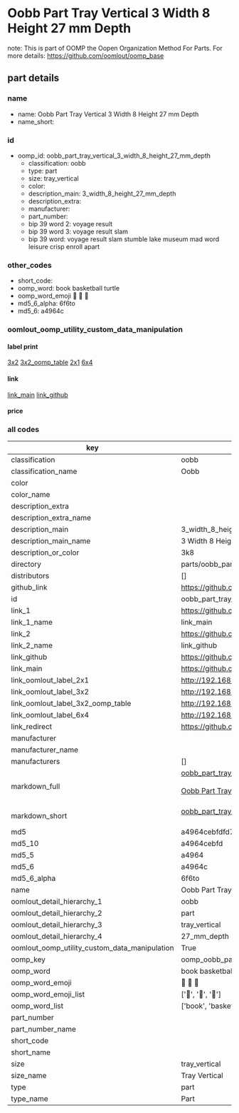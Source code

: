# Oobb Part Tray Vertical 3 Width 8 Height 27 mm Depth  

note: This is part of OOMP the Oopen Organization Method For Parts. For more details: https://github.com/oomlout/oomp_base

##  part details
  







### name
* name: Oobb Part Tray Vertical 3 Width 8 Height 27 mm Depth
* name_short: 
### id
* oomp_id: oobb_part_tray_vertical_3_width_8_height_27_mm_depth
  * classification: oobb
  * type: part
  * size: tray_vertical
  * color: 
  * description_main: 3_width_8_height_27_mm_depth
  * description_extra: 
  * manufacturer: 
  * part_number: 
  * bip 39 word 2: voyage result
  * bip 39 word 3: voyage result slam
  * bip 39 word: voyage result slam stumble lake museum mad word leisure crisp enroll apart

### other_codes
* short_code: 
* oomp_word: book basketball turtle
* oomp_word_emoji :book: :basketball: :turtle:
* md5_6_alpha: 6f6to
* md5_6: a4964c






### oomlout_oomp_utility_custom_data_manipulation
#### label print
[3x2](http://192.168.1.245:1112/?label=oomp%206f6to)
[3x2_oomp_table](http://192.168.1.108:1112/?label=oomp%206f6to)
[2x1](http://192.168.1.242:1112/?label=oomp%206f6to)
[6x4](http://192.168.1.55:1112/?label=oomp%206f6to)    

#### link

[link_main](https://github.com/oomlout/oomlout_oomp_version_1_messy/tree/main/parts/oobb_part_tray_vertical_3_width_8_height_27_mm_depth) [link_github](https://github.com/oomlout/oomlout_oomp_version_1_messy/tree/main/parts/oobb_part_tray_vertical_3_width_8_height_27_mm_depth)                             

#### price







### all codes 
| key | value |  
| --- | --- |  
| classification | oobb |  
| classification_name | Oobb |  
| color |  |  
| color_name |  |  
| description_extra |  |  
| description_extra_name |  |  
| description_main | 3_width_8_height_27_mm_depth |  
| description_main_name | 3 Width 8 Height 27 mm Depth |  
| description_or_color | 3k8 |  
| directory | parts/oobb_part_tray_vertical_3_width_8_height_27_mm_depth |  
| distributors | [] |  
| github_link | https://github.com/oomlout/oomlout_oomp_part_src/tree/main/parts/oobb_part_tray_vertical_3_width_8_height_27_mm_depth |  
| id | oobb_part_tray_vertical_3_width_8_height_27_mm_depth |  
| link_1 | https://github.com/oomlout/oomlout_oomp_version_1_messy/tree/main/parts/oobb_part_tray_vertical_3_width_8_height_27_mm_depth |  
| link_1_name | link_main |  
| link_2 | https://github.com/oomlout/oomlout_oomp_version_1_messy/tree/main/parts/oobb_part_tray_vertical_3_width_8_height_27_mm_depth |  
| link_2_name | link_github |  
| link_github | https://github.com/oomlout/oomlout_oomp_version_1_messy/tree/main/parts/oobb_part_tray_vertical_3_width_8_height_27_mm_depth |  
| link_main | https://github.com/oomlout/oomlout_oomp_version_1_messy/tree/main/parts/oobb_part_tray_vertical_3_width_8_height_27_mm_depth |  
| link_oomlout_label_2x1 | http://192.168.1.242:1112/?label=oomp%206f6to |  
| link_oomlout_label_3x2 | http://192.168.1.245:1112/?label=oomp%206f6to |  
| link_oomlout_label_3x2_oomp_table | http://192.168.1.108:1112/?label=oomp%206f6to |  
| link_oomlout_label_6x4 | http://192.168.1.55:1112/?label=oomp%206f6to |  
| link_redirect | https://github.com/oomlout/oomlout_oomp_version_1_messy/tree/main/parts/oobb_part_tray_vertical_3_width_8_height_27_mm_depth |  
| manufacturer |  |  
| manufacturer_name |  |  
| manufacturers | [] |  
| markdown_full | [oobb_part_tray_vertical_3_width_8_height_27_mm_depth](none)<br>[](none)<br>[Oobb Part Tray Vertical 3 Width 8 Height 27 Mm Depth](none)<br><br> |  
| markdown_short | [oobb_part_tray_vertical_3_width_8_height_27_mm_depth](none)<br><br> |  
| md5 | a4964cebfdfd70b646be5d7b962df7b0 |  
| md5_10 | a4964cebfd |  
| md5_5 | a4964 |  
| md5_6 | a4964c |  
| md5_6_alpha | 6f6to |  
| name | Oobb Part Tray Vertical 3 Width 8 Height 27 mm Depth |  
| oomlout_detail_hierarchy_1 | oobb |  
| oomlout_detail_hierarchy_2 | part |  
| oomlout_detail_hierarchy_3 | tray_vertical |  
| oomlout_detail_hierarchy_4 | 27_mm_depth |  
| oomlout_oomp_utility_custom_data_manipulation | True |  
| oomp_key | oomp_oobb_part_tray_vertical_3_width_8_height_27_mm_depth |  
| oomp_word | book basketball turtle |  
| oomp_word_emoji | :book: :basketball: :turtle: |  
| oomp_word_emoji_list | [':book:', ':basketball:', ':turtle:'] |  
| oomp_word_list | ['book', 'basketball', 'turtle'] |  
| part_number |  |  
| part_number_name |  |  
| short_code |  |  
| short_name |  |  
| size | tray_vertical |  
| size_name | Tray Vertical |  
| type | part |  
| type_name | Part |  
